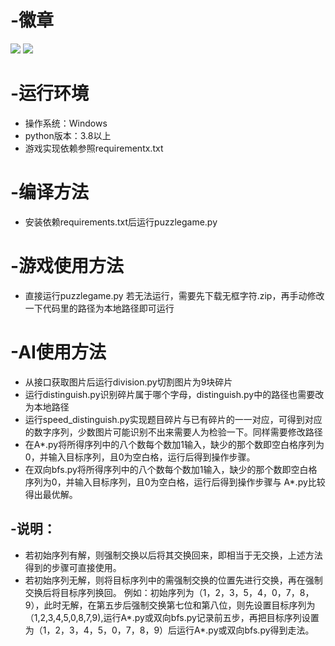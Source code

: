 # -徽章
![](https://img.shields.io/badge/{language}-{python}-{yellowgreen}.svg)
![](https://img.shields.io/badge/{build}-{passed}-{yellowgreen}.svg)

# -运行环境
- 操作系统：Windows
- python版本：3.8以上
- 游戏实现依赖参照requirementx.txt

# -编译方法
- 安装依赖requirements.txt后运行puzzlegame.py

# -游戏使用方法
- 直接运行puzzlegame.py
若无法运行，需要先下载无框字符.zip，再手动修改一下代码里的路径为本地路径即可运行

# -AI使用方法
- 从接口获取图片后运行division.py切割图片为9块碎片
- 运行distinguish.py识别碎片属于哪个字母，distinguish.py中的路径也需要改为本地路径
- 运行speed_distinguish.py实现题目碎片与已有碎片的一一对应，可得到对应的数字序列，少数图片可能识别不出来需要人为检验一下。同样需要修改路径
- 在A*.py将所得序列中的八个数每个数加1输入，缺少的那个数即空白格序列为0，并输入目标序列，且0为空白格，运行后得到操作步骤。
- 在双向bfs.py将所得序列中的八个数每个数加1输入，缺少的那个数即空白格序列为0，并输入目标序列，且0为空白格，运行后得到操作步骤与 A*.py比较得出最优解。
## -说明：
- 若初始序列有解，则强制交换以后将其交换回来，即相当于无交换，上述方法得到的步骤可直接使用。
- 若初始序列无解，则将目标序列中的需强制交换的位置先进行交换，再在强制交换后将目标序列换回。
例如：初始序列为（1，2，3，5，4，0，7，8，9），此时无解，在第五步后强制交换第七位和第八位，则先设置目标序列为（1,2,3,4,5,0,8,7,9),运行A*.py或双向bfs.py记录前五步，再把目标序列设置为（1，2，3，4，5，0，7，8，9）后运行A*.py或双向bfs.py得到走法。
